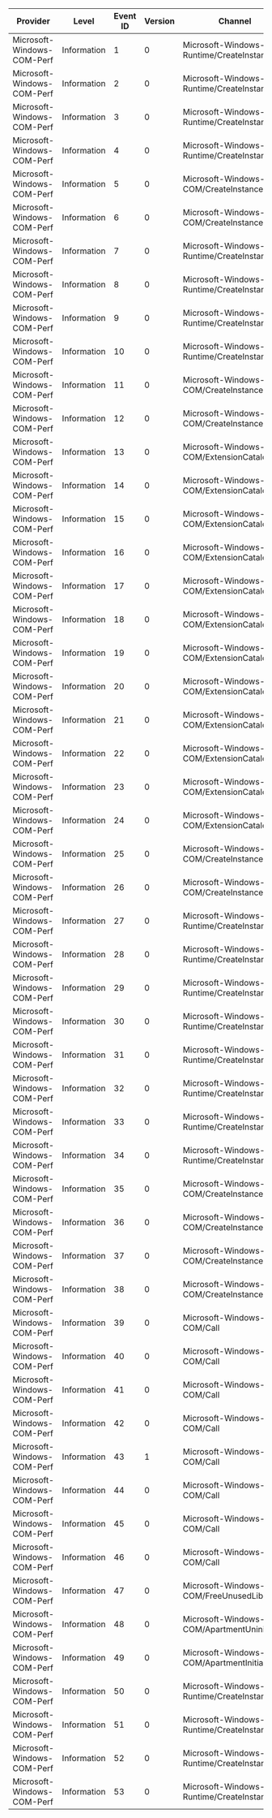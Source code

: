 Provider                    |  Level        |  Event ID  |  Version  |  Channel                                      |  Task                                                      |  Opcode  |  Keyword  |  Message
----------------------------|---------------|------------|-----------|-----------------------------------------------|------------------------------------------------------------|----------|-----------|---------
Microsoft-Windows-COM-Perf  |  Information  |  1         |  0        |  Microsoft-Windows-Runtime/CreateInstance     |  Windows_Runtime_ActivateInstance_InProc                   |  Start   |           |
Microsoft-Windows-COM-Perf  |  Information  |  2         |  0        |  Microsoft-Windows-Runtime/CreateInstance     |  Windows_Runtime_ActivateInstance_InProc                   |  Stop    |           |
Microsoft-Windows-COM-Perf  |  Information  |  3         |  0        |  Microsoft-Windows-Runtime/CreateInstance     |  Windows_Runtime_ActivateInstance_OutOfProc                |  Start   |           |
Microsoft-Windows-COM-Perf  |  Information  |  4         |  0        |  Microsoft-Windows-Runtime/CreateInstance     |  Windows_Runtime_ActivateInstance_OutOfProc                |  Stop    |           |
Microsoft-Windows-COM-Perf  |  Information  |  5         |  0        |  Microsoft-Windows-COM/CreateInstance         |  COM_CreateInstance                                        |  Start   |           |
Microsoft-Windows-COM-Perf  |  Information  |  6         |  0        |  Microsoft-Windows-COM/CreateInstance         |  COM_CreateInstance                                        |  Stop    |           |
Microsoft-Windows-COM-Perf  |  Information  |  7         |  0        |  Microsoft-Windows-Runtime/CreateInstance     |  Windows_Runtime_GetActivationFactory_InProc               |  Start   |           |
Microsoft-Windows-COM-Perf  |  Information  |  8         |  0        |  Microsoft-Windows-Runtime/CreateInstance     |  Windows_Runtime_GetActivationFactory_InProc               |  Stop    |           |
Microsoft-Windows-COM-Perf  |  Information  |  9         |  0        |  Microsoft-Windows-Runtime/CreateInstance     |  Windows_Runtime_GetActivationFactory_OutOfProc            |  Start   |           |
Microsoft-Windows-COM-Perf  |  Information  |  10        |  0        |  Microsoft-Windows-Runtime/CreateInstance     |  Windows_Runtime_GetActivationFactory_OutOfProc            |  Stop    |           |
Microsoft-Windows-COM-Perf  |  Information  |  11        |  0        |  Microsoft-Windows-COM/CreateInstance         |  COM_GetClassObject                                        |  Start   |           |
Microsoft-Windows-COM-Perf  |  Information  |  12        |  0        |  Microsoft-Windows-COM/CreateInstance         |  COM_GetClassObject                                        |  Stop    |           |
Microsoft-Windows-COM-Perf  |  Information  |  13        |  0        |  Microsoft-Windows-COM/ExtensionCatalog       |  ExtensionCatalog_RoGetExtensionRegistration               |  Start   |           |
Microsoft-Windows-COM-Perf  |  Information  |  14        |  0        |  Microsoft-Windows-COM/ExtensionCatalog       |  ExtensionCatalog_RoGetExtensionRegistration               |  Stop    |           |
Microsoft-Windows-COM-Perf  |  Information  |  15        |  0        |  Microsoft-Windows-COM/ExtensionCatalog       |  ExtensionCatalog_RoGetExtensionRegistrationByExtensionId  |  Start   |           |
Microsoft-Windows-COM-Perf  |  Information  |  16        |  0        |  Microsoft-Windows-COM/ExtensionCatalog       |  ExtensionCatalog_RoGetExtensionRegistrationByExtensionId  |  Stop    |           |
Microsoft-Windows-COM-Perf  |  Information  |  17        |  0        |  Microsoft-Windows-COM/ExtensionCatalog       |  ExtensionCatalog_QueryCatalog                             |  Start   |           |
Microsoft-Windows-COM-Perf  |  Information  |  18        |  0        |  Microsoft-Windows-COM/ExtensionCatalog       |  ExtensionCatalog_QueryCatalog                             |  Stop    |           |
Microsoft-Windows-COM-Perf  |  Information  |  19        |  0        |  Microsoft-Windows-COM/ExtensionCatalog       |  ExtensionCatalog_QueryCatalogByPackageFamily              |  Start   |           |
Microsoft-Windows-COM-Perf  |  Information  |  20        |  0        |  Microsoft-Windows-COM/ExtensionCatalog       |  ExtensionCatalog_QueryCatalogByPackageFamily              |  Stop    |           |
Microsoft-Windows-COM-Perf  |  Information  |  21        |  0        |  Microsoft-Windows-COM/ExtensionCatalog       |  ExtensionCatalog_CustomPropertyLookup                     |  Start   |           |
Microsoft-Windows-COM-Perf  |  Information  |  22        |  0        |  Microsoft-Windows-COM/ExtensionCatalog       |  ExtensionCatalog_CustomPropertyLookup                     |  Stop    |           |
Microsoft-Windows-COM-Perf  |  Information  |  23        |  0        |  Microsoft-Windows-COM/ExtensionCatalog       |  ExtensionCatalog_MoveNext                                 |  Start   |           |
Microsoft-Windows-COM-Perf  |  Information  |  24        |  0        |  Microsoft-Windows-COM/ExtensionCatalog       |  ExtensionCatalog_MoveNext                                 |  Stop    |           |
Microsoft-Windows-COM-Perf  |  Information  |  25        |  0        |  Microsoft-Windows-COM/CreateInstance         |  COM_CreateInstance_App                                    |  Start   |           |
Microsoft-Windows-COM-Perf  |  Information  |  26        |  0        |  Microsoft-Windows-COM/CreateInstance         |  COM_CreateInstance_App                                    |  Stop    |           |
Microsoft-Windows-COM-Perf  |  Information  |  27        |  0        |  Microsoft-Windows-Runtime/CreateInstance     |  Windows_Runtime_BrokeredActivateInstance                  |  Start   |           |
Microsoft-Windows-COM-Perf  |  Information  |  28        |  0        |  Microsoft-Windows-Runtime/CreateInstance     |  Windows_Runtime_BrokeredActivateInstance                  |  Stop    |           |
Microsoft-Windows-COM-Perf  |  Information  |  29        |  0        |  Microsoft-Windows-Runtime/CreateInstance     |  Windows_Runtime_BrokeredGetActivationFactory              |  Start   |           |
Microsoft-Windows-COM-Perf  |  Information  |  30        |  0        |  Microsoft-Windows-Runtime/CreateInstance     |  Windows_Runtime_BrokeredGetActivationFactory              |  Stop    |           |
Microsoft-Windows-COM-Perf  |  Information  |  31        |  0        |  Microsoft-Windows-Runtime/CreateInstance     |  Windows_Runtime_GetActivationFactory_InprocServerImpl     |  Start   |           |
Microsoft-Windows-COM-Perf  |  Information  |  32        |  0        |  Microsoft-Windows-Runtime/CreateInstance     |  Windows_Runtime_GetActivationFactory_InprocServerImpl     |  Stop    |           |
Microsoft-Windows-COM-Perf  |  Information  |  33        |  0        |  Microsoft-Windows-Runtime/CreateInstance     |  Windows_Runtime_ActivateInstance_InprocServerImpl         |  Start   |           |
Microsoft-Windows-COM-Perf  |  Information  |  34        |  0        |  Microsoft-Windows-Runtime/CreateInstance     |  Windows_Runtime_ActivateInstance_InprocServerImpl         |  Stop    |           |
Microsoft-Windows-COM-Perf  |  Information  |  35        |  0        |  Microsoft-Windows-COM/CreateInstance         |  COM_GetClassFactory_InprocServerImpl                      |  Start   |           |
Microsoft-Windows-COM-Perf  |  Information  |  36        |  0        |  Microsoft-Windows-COM/CreateInstance         |  COM_GetClassFactory_InprocServerImpl                      |  Stop    |           |
Microsoft-Windows-COM-Perf  |  Information  |  37        |  0        |  Microsoft-Windows-COM/CreateInstance         |  COM_CreateInstance_InprocServerImpl                       |  Start   |           |
Microsoft-Windows-COM-Perf  |  Information  |  38        |  0        |  Microsoft-Windows-COM/CreateInstance         |  COM_CreateInstance_InprocServerImpl                       |  Stop    |           |
Microsoft-Windows-COM-Perf  |  Information  |  39        |  0        |  Microsoft-Windows-COM/Call                   |  COM_ClientSyncCall                                        |  Start   |           |
Microsoft-Windows-COM-Perf  |  Information  |  40        |  0        |  Microsoft-Windows-COM/Call                   |  COM_ClientSyncCall                                        |  Stop    |           |
Microsoft-Windows-COM-Perf  |  Information  |  41        |  0        |  Microsoft-Windows-COM/Call                   |  COM_ClientAsyncCall                                       |  Start   |           |
Microsoft-Windows-COM-Perf  |  Information  |  42        |  0        |  Microsoft-Windows-COM/Call                   |  COM_ClientAsyncCall                                       |  Stop    |           |
Microsoft-Windows-COM-Perf  |  Information  |  43        |  1        |  Microsoft-Windows-COM/Call                   |  COM_ServerSyncCall                                        |  Start   |           |
Microsoft-Windows-COM-Perf  |  Information  |  44        |  0        |  Microsoft-Windows-COM/Call                   |  COM_ServerSyncCall                                        |  Stop    |           |
Microsoft-Windows-COM-Perf  |  Information  |  45        |  0        |  Microsoft-Windows-COM/Call                   |  COM_ServerAsyncCall                                       |  Start   |           |
Microsoft-Windows-COM-Perf  |  Information  |  46        |  0        |  Microsoft-Windows-COM/Call                   |  COM_ServerAsyncCall                                       |  Stop    |           |
Microsoft-Windows-COM-Perf  |  Information  |  47        |  0        |  Microsoft-Windows-COM/FreeUnusedLibrary      |  COM_FreeUnusedLibrary                                     |          |           |
Microsoft-Windows-COM-Perf  |  Information  |  48        |  0        |  Microsoft-Windows-COM/ApartmentUninitialize  |  COM_ApartmentUninitialize                                 |          |           |
Microsoft-Windows-COM-Perf  |  Information  |  49        |  0        |  Microsoft-Windows-COM/ApartmentInitialize    |  COM_ApartmentInitialize                                   |          |           |
Microsoft-Windows-COM-Perf  |  Information  |  50        |  0        |  Microsoft-Windows-Runtime/CreateInstance     |  Windows_Runtime_DesktopBrokeredActivateInstance           |  Start   |           |
Microsoft-Windows-COM-Perf  |  Information  |  51        |  0        |  Microsoft-Windows-Runtime/CreateInstance     |  Windows_Runtime_DesktopBrokeredActivateInstance           |  Stop    |           |
Microsoft-Windows-COM-Perf  |  Information  |  52        |  0        |  Microsoft-Windows-Runtime/CreateInstance     |  Windows_Runtime_DesktopBrokeredGetActivationFactory       |  Start   |           |
Microsoft-Windows-COM-Perf  |  Information  |  53        |  0        |  Microsoft-Windows-Runtime/CreateInstance     |  Windows_Runtime_DesktopBrokeredGetActivationFactory       |  Stop    |           |